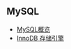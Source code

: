 ## MySQL
- [MySQL概览](https://github.com/lazecoding/Note/blob/main/note/articles/mysql/概览.md)
- [InnoDB 存储引擎](https://github.com/lazecoding/Note/blob/main/note/articles/mysql/InnoDB.md)
